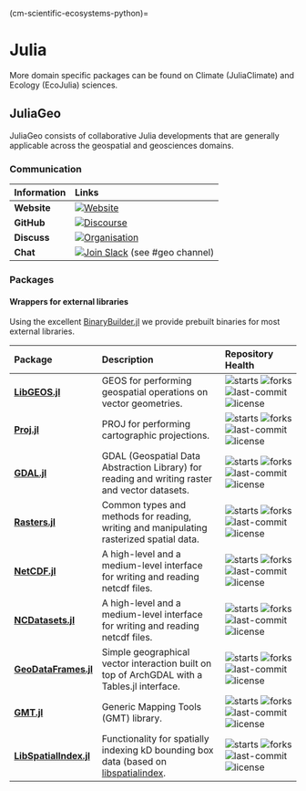 (cm-scientific-ecosystems-python)=

# Julia

More domain specific packages can be found on Climate (JuliaClimate) and Ecology (EcoJulia) sciences.

## JuliaGeo
JuliaGeo consists of collaborative Julia developments that are generally applicable across the geospatial and geosciences domains. 

### Communication
| Information | Links                                                                                                                                                                                                              |
|:------------|:-------------------------------------------------------------------------------------------------------------------------------------------------------------------------------------------------------------------|
| **Website** | [![Website](https://img.shields.io/badge/Website-blue.svg)](https://juliageo.org/)                                                                                                                                 |
| **GitHub**  | [![Discourse](https://img.shields.io/badge/GitHub-visit_organisation-yellow?logo=github&logoColor=whitesmoke)](https://github.com/JuliaGeo )                                                       |
| **Discuss** | [![Organisation](https://img.shields.io/discourse/https/discourse.julialang.org/status.svg?colorB=%234CB697&label=Discourse&logo=discourse)](https://discourse.julialang.org/c/domain/geo)                                         |
| **Chat**    | [![Join Slack](https://img.shields.io/badge/slack-join_chat-red?logo=Slack&style=flat-round&label=slack)](https://join.slack.com/t/julialang/shared_invite/zt-1ab2rnvlw-mfODD9DJC_apVEULyKXDrA) (see #geo channel) |

### Packages

#### Wrappers for external libraries

Using the excellent [BinaryBuilder.jl](https://binarybuilder.org/) we provide prebuilt
binaries for most external libraries.

| Package                                                                             | Description                                                                                             | Repository Health                                                                                                                                                                                                                                                                                                                                                  |
|:------------------------------------------------------------------------------------|:--------------------------------------------------------------------------------------------------------|:-------------------------------------------------------------------------------------------------------------------------------------------------------------------------------------------------------------------------------------------------------------------------------------------------------------------------------------------------------------------|
| **[LibGEOS.jl](https://github.com/JuliaGeo/LibGEOS.jl)**                            | GEOS for performing geospatial operations on vector geometries.                                         | ![starts](https://img.shields.io/github/stars/JuliaGeo/LibGEOS.jl?style=social) ![forks](https://img.shields.io/github/forks/JuliaGeo/LibGEOS.jl?style=social) ![last-commit](https://img.shields.io/github/last-commit/JuliaGeo/LibGEOS.jl.svg) ![license](https://img.shields.io/github/license/JuliaGeo/LibGEOS.jl.svg)                                         |
| **[Proj.jl](https://github.com/JuliaGeo/Proj.jl)**                                  | PROJ for performing cartographic projections.                                                           | ![starts](https://img.shields.io/github/stars/JuliaGeo/Proj.jl?style=social) ![forks](https://img.shields.io/github/forks/JuliaGeo/Proj.jl?style=social) ![last-commit](https://img.shields.io/github/last-commit/JuliaGeo/Proj.jl.svg) ![license](https://img.shields.io/github/license/JuliaGeo/Proj.jl.svg)                                                     |
| **[GDAL.jl](https://github.com/JuliaGeo/GDAL.jl)**                                  | GDAL (Geospatial Data Abstraction Library) for reading and writing raster and vector datasets.          | ![starts](https://img.shields.io/github/stars/JuliaGeo/GDAL.jl?style=social) ![forks](https://img.shields.io/github/forks/JuliaGeo/GDAL.jl?style=social) ![last-commit](https://img.shields.io/github/last-commit/JuliaGeo/GDAL.jl.svg) ![license](https://img.shields.io/github/license/JuliaGeo/GDAL.jl.svg)                                                     |
| **[Rasters.jl](https://github.com/JuliaGeo/Rasters.jl)**                            | Common types and methods for reading, writing and manipulating rasterized spatial data.                 | ![starts](https://img.shields.io/github/stars/rafaqz/Rasters.jl?style=social) ![forks](https://img.shields.io/github/forks/rafaqz/Rasters.jl?style=social) ![last-commit](https://img.shields.io/github/last-commit/rafaqz/Rasters.jl.svg) ![license](https://img.shields.io/github/license/rafaqz/Rasters.jl.svg)                                                 |
| **[NetCDF.jl](https://github.com/JuliaGeo/NetCDF.jl)**                              | A high-level and a medium-level interface for writing and reading netcdf files.                         | ![starts](https://img.shields.io/github/stars/JuliaGeo/NetCDF.jl?style=social) ![forks](https://img.shields.io/github/forks/JuliaGeo/NetCDF.jl?style=social) ![last-commit](https://img.shields.io/github/last-commit/JuliaGeo/NetCDF.jl.svg) ![license](https://img.shields.io/github/license/JuliaGeo/NetCDF.jl.svg)                                             |
| **[NCDatasets.jl](https://github.com/JuliaGeo/NCDatasets.jl)**                      | A high-level and a medium-level interface for writing and reading netcdf files.                         | ![starts](https://img.shields.io/github/stars/Alexander-Barth/NCDatasets.jl?style=social) ![forks](https://img.shields.io/github/forks/Alexander-Barth/NCDatasets.jl?style=social) ![last-commit](https://img.shields.io/github/last-commit/Alexander-Barth/NCDatasets.jl.svg) ![license](https://img.shields.io/github/license/Alexander-Barth/NCDatasets.jl.svg) |
| **[GeoDataFrames.jl](https://github.com/evetion/GeoDataFrames.jl)**                 | Simple geographical vector interaction built on top of ArchGDAL with a Tables.jl interface.             | ![starts](https://img.shields.io/github/stars/evetion/GeoDataFrames.jl?style=social) ![forks](https://img.shields.io/github/forks/evetion/GeoDataFrames.jl?style=social) ![last-commit](https://img.shields.io/github/last-commit/Alexander-Barth/NCDatasets.jl.svg) ![license](https://img.shields.io/github/license/evetion/GeoDataFrames.jl.svg)                |
| **[GMT.jl](https://github.com/joa-quim/GMT.jl)**                                    | Generic Mapping Tools (GMT) library.                                                                    | ![starts](https://img.shields.io/github/stars/joa-quim/GMT.jl?style=social) ![forks](https://img.shields.io/github/forks/joa-quim/GMT.jl?style=social) ![last-commit](https://img.shields.io/github/last-commit/joa-quim/GMT.jl.svg)  ![license](https://img.shields.io/github/license/joa-quim/GMT.jl.svg)                                                        |
| **[LibSpatialIndex.jl](https://github.com/JuliaGeo/LibSpatialIndex.jl)**            | Functionality for spatially indexing kD bounding box data (based on [libspatialindex](libspatialindex). | ![starts](https://img.shields.io/github/stars/evetion/GeoDataFrames.jl?style=social) ![forks](https://img.shields.io/github/forks/JuliaGeo/LibSpatialIndex.jl?style=social) ![last-commit](https://img.shields.io/github/last-commit/JuliaGeo/LibSpatialIndex.jl.svg)  ![license](https://img.shields.io/github/license/JuliaGeo/LibSpatialIndex.jl.svg)           |